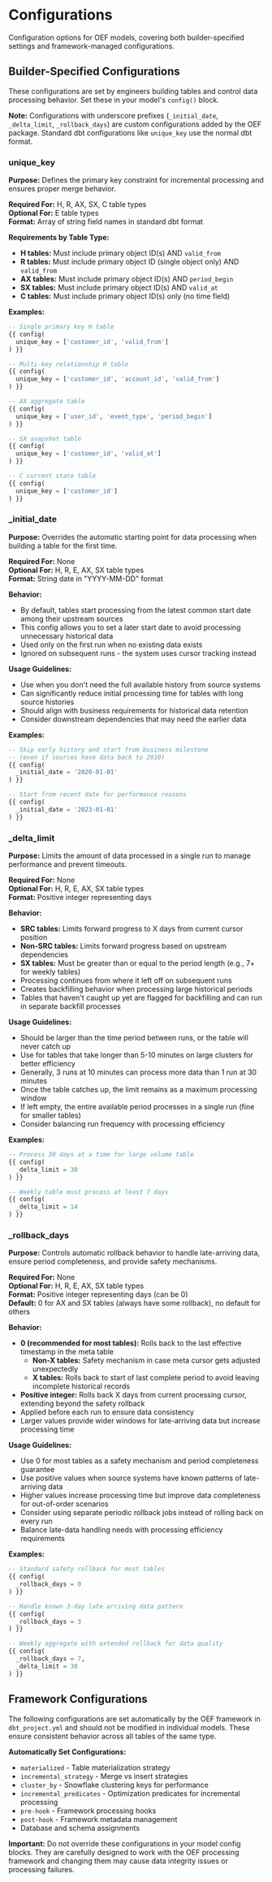 # Configurations

Configuration options for OEF models, covering both builder-specified settings and framework-managed configurations.

## Builder-Specified Configurations

These configurations are set by engineers building tables and control data processing behavior. Set these in your model's `config()` block.

**Note:** Configurations with underscore prefixes (`_initial_date`, `_delta_limit`, `_rollback_days`) are custom configurations added by the OEF package. Standard dbt configurations like `unique_key` use the normal dbt format.

### unique_key

**Purpose:** Defines the primary key constraint for incremental processing and ensures proper merge behavior.

**Required For:** H, R, AX, SX, C table types  
**Optional For:** E table types  
**Format:** Array of string field names in standard dbt format

**Requirements by Table Type:**
- **H tables:** Must include primary object ID(s) AND `valid_from`
- **R tables:** Must include primary object ID (single object only) AND `valid_from`  
- **AX tables:** Must include primary object ID(s) AND `period_begin`
- **SX tables:** Must include primary object ID(s) AND `valid_at`
- **C tables:** Must include primary object ID(s) only (no time field)

**Examples:**
```sql
-- Single primary key H table
{{ config(
  unique_key = ['customer_id', 'valid_from']
) }}

-- Multi-key relationship H table  
{{ config(
  unique_key = ['customer_id', 'account_id', 'valid_from']
) }}

-- AX aggregate table
{{ config(
  unique_key = ['user_id', 'event_type', 'period_begin']
) }}

-- SX snapshot table
{{ config(
  unique_key = ['customer_id', 'valid_at']
) }}

-- C current state table
{{ config(
  unique_key = ['customer_id']
) }}
```

### _initial_date

**Purpose:** Overrides the automatic starting point for data processing when building a table for the first time.

**Required For:** None  
**Optional For:** H, R, E, AX, SX table types  
**Format:** String date in "YYYY-MM-DD" format

**Behavior:**
- By default, tables start processing from the latest common start date among their upstream sources
- This config allows you to set a later start date to avoid processing unnecessary historical data
- Used only on the first run when no existing data exists
- Ignored on subsequent runs - the system uses cursor tracking instead

**Usage Guidelines:**
- Use when you don't need the full available history from source systems
- Can significantly reduce initial processing time for tables with long source histories
- Should align with business requirements for historical data retention
- Consider downstream dependencies that may need the earlier data

**Examples:**
```sql
-- Skip early history and start from business milestone
-- (even if sources have data back to 2010)
{{ config(
  _initial_date = '2020-01-01'
) }}

-- Start from recent date for performance reasons
{{ config(
  _initial_date = '2023-01-01'
) }}
```

### _delta_limit

**Purpose:** Limits the amount of data processed in a single run to manage performance and prevent timeouts.

**Required For:** None  
**Optional For:** H, R, E, AX, SX table types  
**Format:** Positive integer representing days

**Behavior:**
- **SRC tables:** Limits forward progress to X days from current cursor position
- **Non-SRC tables:** Limits forward progress based on upstream dependencies
- **SX tables:** Must be greater than or equal to the period length (e.g., 7+ for weekly tables)
- Processing continues from where it left off on subsequent runs
- Creates backfilling behavior when processing large historical periods
- Tables that haven't caught up yet are flagged for backfilling and can run in separate backfill processes

**Usage Guidelines:**
- Should be larger than the time period between runs, or the table will never catch up
- Use for tables that take longer than 5-10 minutes on large clusters for better efficiency
- Generally, 3 runs at 10 minutes can process more data than 1 run at 30 minutes
- Once the table catches up, the limit remains as a maximum processing window
- If left empty, the entire available period processes in a single run (fine for smaller tables)
- Consider balancing run frequency with processing efficiency

**Examples:**
```sql
-- Process 30 days at a time for large volume table
{{ config(
  _delta_limit = 30
) }}

-- Weekly table must process at least 7 days
{{ config(
  _delta_limit = 14
) }}
```

### _rollback_days

**Purpose:** Controls automatic rollback behavior to handle late-arriving data, ensure period completeness, and provide safety mechanisms.

**Required For:** None  
**Optional For:** H, R, E, AX, SX table types  
**Format:** Positive integer representing days (can be 0)  
**Default:** 0 for AX and SX tables (always have some rollback), no default for others

**Behavior:**
- **0 (recommended for most tables):** Rolls back to the last effective timestamp in the meta table
  - **Non-X tables:** Safety mechanism in case meta cursor gets adjusted unexpectedly
  - **X tables:** Rolls back to start of last complete period to avoid leaving incomplete historical records
- **Positive integer:** Rolls back X days from current processing cursor, extending beyond the safety rollback
- Applied before each run to ensure data consistency
- Larger values provide wider windows for late-arriving data but increase processing time

**Usage Guidelines:**
- Use 0 for most tables as a safety mechanism and period completeness guarantee
- Use positive values when source systems have known patterns of late-arriving data
- Higher values increase processing time but improve data completeness for out-of-order scenarios
- Consider using separate periodic rollback jobs instead of rolling back on every run
- Balance late-data handling needs with processing efficiency requirements

**Examples:**
```sql
-- Standard safety rollback for most tables
{{ config(
  _rollback_days = 0
) }}

-- Handle known 3-day late arriving data pattern
{{ config(
  _rollback_days = 3
) }}

-- Weekly aggregate with extended rollback for data quality
{{ config(
  _rollback_days = 7,
  _delta_limit = 30
) }}
```

## Framework Configurations

The following configurations are set automatically by the OEF framework in `dbt_project.yml` and should not be modified in individual models. These ensure consistent behavior across all tables of the same type.

**Automatically Set Configurations:**
- `materialized` - Table materialization strategy
- `incremental_strategy` - Merge vs insert strategies
- `cluster_by` - Snowflake clustering keys for performance
- `incremental_predicates` - Optimization predicates for incremental processing
- `pre-hook` - Framework processing hooks
- `post-hook` - Framework metadata management
- Database and schema assignments

**Important:** Do not override these configurations in your model config blocks. They are carefully designed to work with the OEF processing framework and changing them may cause data integrity issues or processing failures.